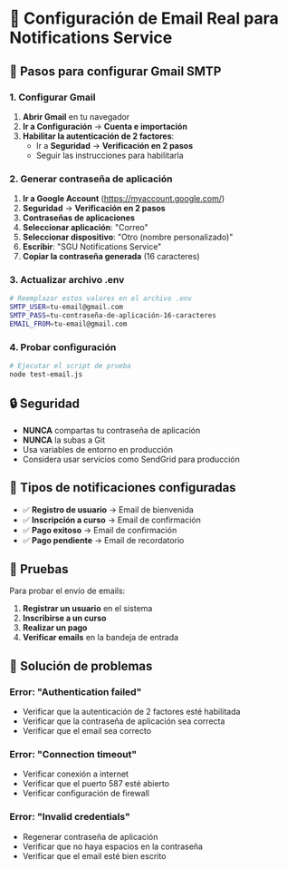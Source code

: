 # 📧 Configuración de Email Real para Notifications Service

## 🔧 Pasos para configurar Gmail SMTP

### 1. **Configurar Gmail**

1. **Abrir Gmail** en tu navegador
2. **Ir a Configuración** → **Cuenta e importación**
3. **Habilitar la autenticación de 2 factores**:
   - Ir a **Seguridad** → **Verificación en 2 pasos**
   - Seguir las instrucciones para habilitarla

### 2. **Generar contraseña de aplicación**

1. **Ir a Google Account** (https://myaccount.google.com/)
2. **Seguridad** → **Verificación en 2 pasos**
3. **Contraseñas de aplicaciones**
4. **Seleccionar aplicación**: "Correo"
5. **Seleccionar dispositivo**: "Otro (nombre personalizado)"
6. **Escribir**: "SGU Notifications Service"
7. **Copiar la contraseña generada** (16 caracteres)

### 3. **Actualizar archivo .env**

```bash
# Reemplazar estos valores en el archivo .env
SMTP_USER=tu-email@gmail.com
SMTP_PASS=tu-contraseña-de-aplicación-16-caracteres
EMAIL_FROM=tu-email@gmail.com
```

### 4. **Probar configuración**

```bash
# Ejecutar el script de prueba
node test-email.js
```

## 🔒 Seguridad

- **NUNCA** compartas tu contraseña de aplicación
- **NUNCA** la subas a Git
- Usa variables de entorno en producción
- Considera usar servicios como SendGrid para producción

## 📧 Tipos de notificaciones configuradas

- ✅ **Registro de usuario** → Email de bienvenida
- ✅ **Inscripción a curso** → Email de confirmación
- ✅ **Pago exitoso** → Email de confirmación
- ✅ **Pago pendiente** → Email de recordatorio

## 🧪 Pruebas

Para probar el envío de emails:

1. **Registrar un usuario** en el sistema
2. **Inscribirse a un curso**
3. **Realizar un pago**
4. **Verificar emails** en la bandeja de entrada

## 🚨 Solución de problemas

### Error: "Authentication failed"

- Verificar que la autenticación de 2 factores esté habilitada
- Verificar que la contraseña de aplicación sea correcta
- Verificar que el email sea correcto

### Error: "Connection timeout"

- Verificar conexión a internet
- Verificar que el puerto 587 esté abierto
- Verificar configuración de firewall

### Error: "Invalid credentials"

- Regenerar contraseña de aplicación
- Verificar que no haya espacios en la contraseña
- Verificar que el email esté bien escrito
